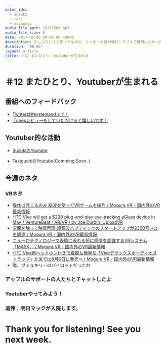 ```yaml
---
actor_ids:
  - suzuki
  - taki
  - miyanoji
audio_file_path: 20170506.mp3
audio_file_size: 0
date: 2017-05-06 00:00:00 +0900
description: 久しぶりに３人揃ったものの、たっきーの音が機材トラブルで無限小さかったんです。。次までに改善してくれるそうなのでご期待ください！今回のトークは流行りの夜光虫とか、YoutubeにTryしようぜ！という内容が中心です！
duration: "00:00"
layout: article
title: ＃12 またひとり、Youtuberが生まれる
---
```

# ＃12 またひとり、Youtuberが生まれる

## 番組へのフィードバック
* [Twitterは#systemandまで！](https://twitter.com/search?q=%23systemand)
* [iTunesレビューもしていただけると嬉しいです！](https://itunes.apple.com/jp/podcast/systemand-online/id1205168408?mt=2)

## Youtuber的な活動
* [SuzukiのYoutube](https://www.youtube.com/channel/UCqTozqKO5AWD8OccCnW3Rvw)

* TakiguchiのYoutube(Comming Soon..)

## 今週のネタ

### VRネタ
* [操作は念じるのみ 脳波を使ってVRゲームを操作 / Mogura VR - 国内外のVR最新情報](http://www.moguravr.com/vr-4-i-lab/)
* [HTC Vive will get a $220 plug-and-play eye-tracking aGlass device in May / VentureBeat / AR/VR / by Joe Durbin, UploadVR](https://venturebeat.com/2017/04/30/htc-vive-will-get-a-220-plug-and-play-eye-tracking-aglass-device-in-may/)
* [空間を触って触覚再現 超音波ハプティックのスタートアップが2300万ドルを調達 / Mogura VR - 国内外のVR最新情報](http://www.moguravr.com/mid-air-haptics-ultrahaptics/)
* [ニューロテクノロジーで表情に表れる前に感情を認識するVRシステム「MASK」 / Mogura VR - 国内外のVR最新情報](http://www.moguravr.com/mask-vr/)
* [HTC Vive用ヘッドホン付きで着脱も簡単な「Viveデラックスオーディオストラップ」北米では6月6日に発売へ / Mogura VR - 国内外のVR最新情報](http://www.moguravr.com/htc-vive-deluxe-audio-strap/)
* 俺、ヴァルキリーのパイロットだったわ

### アップルのサポートの人たちとチャットしたよ

### Youtuberやってみよう！

### 追伸：明日マックが入院します。

# Thank you for listening! See you next week.

